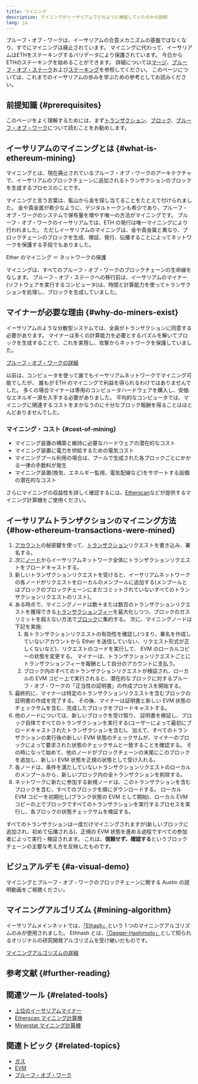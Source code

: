 ```yaml
---
title: マイニング
description: マイニングがイーサリアムでどのように機能していたのかの説明
lang: ja
---
```


<InfoBanner emoji=":wave:">
プルーフ・オブ・ワークは、イーサリアムの合意メカニズムの基盤ではなくなり、すでにマイニングは廃止されています。 マイニングに代わって、イーサリアムはETHをステーキングするバリデータにより保護されています。 今日からETHのステーキングを始めることができます。 詳細については<a href='/roadmap/merge/'>マージ</a>、<a href='/developers/docs/consensus-mechanisms/pos/'>プルーフ・オブ・ステーク</a>および<a href='/staking/'>ステーキング</a>を参照してください。 このページについては、これまでのイーサリアムの歩みを学ぶための参考としてお読みください。
</InfoBanner>

## 前提知識 {#prerequisites}

このページをよく理解するためには、まず[トランザクション](/developers/docs/transactions/)、[ブロック](/developers/docs/blocks/)、[プルーフ・オブ・ワーク](/developers/docs/consensus-mechanisms/pow/)について読むことをお勧めします。

## イーサリアムのマイニングとは {#what-is-ethereum-mining}

マイニングとは、現在廃止されているプルーフ・オブ・ワークのアーキテクチャで、イーサリアムのブロックチェーンに追加されるトランザクションのブロックを生成するプロセスのことです。

マイニングと言う言葉は、鉱山から金を探し当てることをたとえて付けられました。 金や貴金属が希少なように、デジタルトークンも希少であり、プルーフ・オブ・ワークのシステムで保有量を増やす唯一の方法がマイニングです。 プルーフ・オブ・ワークのイーサリアムでは、ETH の発行は唯一マイニングにより行われました。 ただしイーサリアムのマイニングは、金や貴金属と異なり、ブロックチェーンのブロックを生成、検証、発行、伝播することによってネットワークを保護する手段でもありました。

Ether のマイニング ＝ ネットワークの保護

マイニングは、すべてのプルーフ・オブ・ワークのブロックチェーンの生命線をなします。 プルーフ・オブ・ステークへの移行前は、イーサリアムのマイナー (ソフトウェアを実行するコンピュータ)は、時間と計算能力を使ってトランザクションを処理し、ブロックを生成していました。

## マイナーが必要な理由 {#why-do-miners-exist}

イーサリアムのような分散型システムでは、全員がトランザクションに同意する必要があります。 マイナーは多くの計算能力を必要とするパズルを解いてブロックを生成することで、これを実現し、攻撃からネットワークを保護していました。

[プルーフ・オブ・ワークの詳細](/developers/docs/consensus-mechanisms/pow/)

以前は、コンピュータを使って誰でもイーサリアムネットワークでマイニング可能でしたが、 誰もが ETH のマイニングで利益を得られるわけではありませんでした。 多くの場合マイナーは専用のコンピュータハードウェアを購入し、安価なエネルギー源を入手する必要がありました。 平均的なコンピュータでは、マイニングに関連するコストをまかなうのに十分なブロック報酬を得ることはほとんどありませんでした。

### マイニング・コスト {#cost-of-mining}

- マイニング装置の構築と維持に必要なハードウェアの潜在的なコスト
- マイニング装置に電力を供給するための電気コスト
- マイニングプール利用の場合は、プールで生成された各ブロックごとにかかる一律の手数料が発生
- マイニング装置(換気、エネルギー監視、電気配線など)をサポートする設備の潜在的なコスト

さらにマイニングの収益性を詳しく確認するには、[Etherscan](https://etherscan.io/ether-mining-calculator)などが提供するマイニング計算機をご使用ください。

## イーサリアムトランザクションのマイニング方法 {#how-ethereum-transactions-were-mined}

1. [アカウント](/developers/docs/accounts/)の秘密鍵を使って、[トランザクション](/developers/docs/transactions/)リクエストを書き込み、署名する。
2. 次に[ノード](/developers/docs/nodes-and-clients/)からイーサリアムネットワーク全体にトランザクションリクエストをブロードキャストする。
3. 新しいトランザクションリクエストを受けると、イーサリアムネットワークの各ノードがリクエストをローカルのメンプールに追加する(メンプールとはブロックのブロックチェーンにまだコミットされていないすべてのトランザクションリクエストのリスト)。
4. ある時点で、マイニングノードは数十または数百のトランザクションリクエストを獲得できる[トランザクションフィー](/developers/docs/gas/)を最大化しつつ、ブロックのガスリミットを超えない方法で[ブロック](/developers/docs/blocks/)に集約する。 次に、マイニングノードは下記を実施:
   1. 各トランザクションリクエストの有効性を確認し(つまり、署名を作成していないアカウントから Ether を送信していない、リクエスト形式が正しくないなど)、リクエストのコードを実行して、 EVM のローカルコピーの状態を変更する。 マイナーは、トランザクションリクエストごとにトランザクションフィーを報酬として自分のアカウントに支払う。
   2. ブロック内のすべてのトランザクションリクエストが検証され、ローカルの EVM コピー上で実行されると、潜在的なブロックに対するプルーフ・オブ・ワークの「正当性の証明書」の作成プロセスを開始する。
5. 最終的に、マイナーは特定のトランザクションリクエストを含むブロックの証明書の作成を完了する。 その後、マイナーは証明書と新しい EVM 状態のチェックサムを含む、完成したブロックをブロードキャストする。
6. 他のノードについては、新しいブロックを受け取り、 証明書を検証し、ブロック自体ですべてのトランザクションを実行する(ユーザーによって最初にブロードキャストされたトランザクションを含む)。 加えて、すべてのトランザクションの実行後の新しい EVM 状態のチェックサムが、マイナーのブロックによって要求された状態のチェックサムと一致することを確認する。 その時になって始めて、他のノードがブロックチェーンの末尾にこのブロックを追加し、新しい EVM 状態を正規の状態として受け入れる。
7. 各ノードは、条件を満たしていないトランザクションリクエストのローカルのメンプールから、新しいブロック内の全トランザクションを削除する。
8. ネットワークに新たに参加する新規ノードは、このトランザクションを含むブロックを含む、すべてのブロックを順にダウンロードする。 ローカル EVM コピーを初期化し(ブランク状態の EVM として開始)、ローカル EVM コピーの上でブロックですべてのトランザクションを実行するプロセスを実行し、各ブロックの状態チェックサムを検証する。

すべてのトランザクションは一度だけマイニングされますが(新しいブロックに追加され、初めて伝播される)、正規の EVM 状態を進める過程ですべての参加者によって実行・検証されます。 これは、**信頼せず、確認する**というブロックチェーンの主要な考え方を反映したものです。

## ビジュアルデモ {#a-visual-demo}

マイニングとプルーフ・オブ・ワークのブロックチェーンに関する Austin の説明動画をご視聴ください。

<YouTube id="zcX7OJ-L8XQ" />

## マイニングアルゴリズム {#mining-algorithm}

イーサリアムメインネットでは、[「Ethash」](/developers/docs/consensus-mechanisms/pow/mining/mining-algorithms/ethash)という 1 つのマイニングアルゴリズムのみが使用されました。 Ethhash とは、[「Dagger-Hashimoto」](/developers/docs/consensus-mechanisms/pow/mining/mining-algorithms/dagger-hashimoto)として知られるオリジナルの研究開発アルゴリズムを受け継いだものです。

[マイニングアルゴリズムの詳細](/developers/docs/consensus-mechanisms/pow/mining-algorithms/)

## 参考文献 {#further-reading}

## 関連ツール {#related-tools}

- [上位のイーサリアムマイナー](https://etherscan.io/stat/miner?range=7&blocktype=blocks)
- [Etherscan マイニング計算機](https://etherscan.io/ether-mining-calculator)
- [Minerstat マイニング計算機](https://minerstat.com/coin/ETH)

## 関連トピック {#related-topics}

- [ガス](/developers/docs/gas/)
- [EVM](/developers/docs/evm/)
- [プルーフ・オブ・ワーク](/developers/docs/consensus-mechanisms/pow/)
